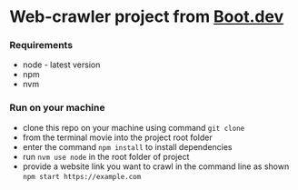 # Web-crawler project from [Boot.dev](https://boot.dev)

### Requirements
- node - latest version
- npm
- nvm

### Run on your machine
- clone this repo on your machine using command
```git clone```
- from the terminal movie into the project root folder
- enter the command ```npm install``` to install dependencies
- run ```nvm use node``` in the root folder of project
- provide a website link you want to crawl in the command line as shown 
```npm start https://example.com``` 
